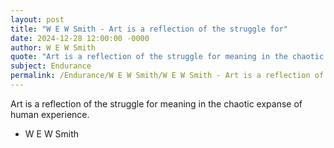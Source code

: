 ```yaml
---
layout: post
title: "W E W Smith - Art is a reflection of the struggle for"
date: 2024-12-28 12:00:00 -0000
author: W E W Smith
quote: "Art is a reflection of the struggle for meaning in the chaotic expanse of human experience."
subject: Endurance
permalink: /Endurance/W E W Smith/W E W Smith - Art is a reflection of the struggle for
---
```


Art is a reflection of the struggle for meaning in the chaotic expanse of human experience.

- W E W Smith
